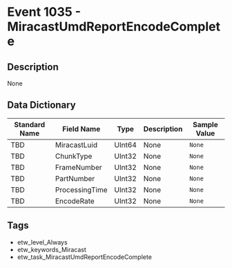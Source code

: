 # Event 1035 - MiracastUmdReportEncodeComplete

## Description
None

## Data Dictionary
|Standard Name|Field Name|Type|Description|Sample Value|
|---|---|---|---|---|
|TBD|MiracastLuid|UInt64|None|`None`|
|TBD|ChunkType|UInt32|None|`None`|
|TBD|FrameNumber|UInt32|None|`None`|
|TBD|PartNumber|UInt32|None|`None`|
|TBD|ProcessingTime|UInt32|None|`None`|
|TBD|EncodeRate|UInt32|None|`None`|

## Tags
* etw_level_Always
* etw_keywords_Miracast
* etw_task_MiracastUmdReportEncodeComplete